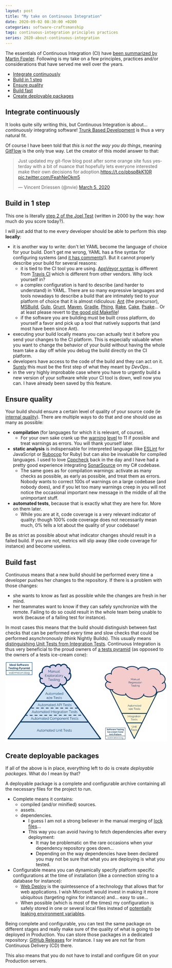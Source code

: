 ```yaml
---
layout: post
title: "My take on Continuous Integration"
date: 2020-09-02 08:30:00 +0200
categories: software-craftsmanship
tags: continuous-integration principles practices
series: 2020-about-continuous-integration
---
```


The essentials of Continuous Integration (CI) have [been summarized by Martin Fowler](https://martinfowler.com/articles/continuousIntegration.html). Following is my take on a few principles, practices and/or considerations that have served me well over the years.

* [Integrate continuously](#integrate-continuously)
* [Build in 1 step](#build-in-1-step)
* [Ensure quality](#ensure-quality)
* [Build fast](#build-fast)
* [Create deployable packages](#create-deployable-packages)

## Integrate continuously
It looks quite silly writing this, but Continuous Integration is about... *continuously* integrating software! [Trunk Based Development](https://trunkbaseddevelopment.com/) is thus a very natural fit.

Of course I have been told that *this is not the way you do things*, meaning [GitFlow](https://nvie.com/posts/a-successful-git-branching-model/) is the only true way. Let the creator of this model answer to that:
<blockquote class="twitter-tweet" data-theme="light"><p lang="en" dir="ltr">Just updated my git-flow blog post after some orange site fuss yesterday with a bit of nuance that hopefully lets everyone interested make their own decisions for adoption.<a href="https://t.co/pbsp8kK10R">https://t.co/pbsp8kK10R</a> <a href="https://t.co/FeahNeOkm5">pic.twitter.com/FeahNeOkm5</a></p>&mdash; Vincent Driessen (@nvie) <a href="https://twitter.com/nvie/status/1235525767297003526?ref_src=twsrc%5Etfw">March 5, 2020</a></blockquote>

## Build in 1 step
This one is literally [step 2 of the Joel Test](https://www.joelonsoftware.com/2000/08/09/the-joel-test-12-steps-to-better-code/) (written in 2000 by the way: how much do you score today?).

I will just add that to me every developer should be able to perform this step **locally**:
* it is another way to write: don't let YAML become the language of choice for your build. Don't get me wrong, YAML has a fine syntax for configuring systems (and [it has comments](https://justin.kelly.org.au/comments-in-json/)!). But it cannot properly describe your build for several reasons:
  * it is tied to the CI tool you are using. [AppVeyor syntax](https://www.appveyor.com/docs/appveyor-yml/) is different from [Travis CI](https://docs.travis-ci.com/user/build-config-yaml) which is different from other vendors. Why lock yourself in?
  * a complex configuration is hard to describe (and harder to understand) in YAML. There are so many expressive languages and tools nowadays to describe a build that are intimately tied to your platform of choice that it is almost ridiculous: [Ant](https://ant.apache.org/) (the precursor), [MSBuild](https://docs.microsoft.com/en-us/visualstudio/msbuild/msbuild), [Gulp](https://gulpjs.com/), [Grunt](https://gruntjs.com/), [Maven](https://maven.apache.org/), [Gradle](https://gradle.org/), [Phing](https://www.phing.info/), [Rake](https://ruby.github.io/rake/), [Cake](https://cakebuild.net/), [Psake](https://psake.readthedocs.io/en/latest/)... Or at least please revert to [the good old Makefile](https://www.gnu.org/software/make/manual/make.html)!
  * if the software you are building must be built cross platform, do yourself a favor and pick up a tool that natively supports that (and most have been since Ant).
* executing your build locally means you can actually test it before you send your changes to the CI platform. This is especially valuable when you want to change the behavior of your build without having the whole team take a day off while you debug the build directly on the CI platform.
* developers have access to the code of the build and they can act on it. [Surely](https://www.youtube.com/watch?v=KM2K7sV-K74) this must be the first step of what they meant by *DevOps*...
* in the very highly improbable case where you have to urgently build a new version of your software while your CI tool is down, well now you can. I have already been saved by this feature.

## Ensure quality
Your build should ensure a certain level of quality of your source code (ie [internal quality](https://martinfowler.com/articles/is-quality-worth-cost.html)). There are multiple ways to do that and one should use as many as possible:
* **compilation** (for languages for which it is relevant, of course).
  * For your own sake crank up the [warning](https://gcc.gnu.org/onlinedocs/gcc/Warning-Options.html) [level](https://docs.microsoft.com/en-us/cpp/build/reference/compiler-option-warning-level) to 11 if possible and treat warnings as errors. You will thank yourself later.
* **static analysis** is indispensable for interpreted language (like [ESLint](https://eslint.org/) for JavaScript or [Rubocop](https://docs.rubocop.org/en/stable/) for Ruby) but can also be invaluable for compiled languages. I used to love [Cppcheck](http://cppcheck.sourceforge.net/) back in the day and I have had a pretty good experience integrating [SonarSource](https://www.sonarsource.com/) on my C# codebase.
  * The same goes as for compilation warnings: activate as many checks as possible, as early as possible, and treat them as errors. Nobody wants to correct 100s of warnings on a large codebase (and nobody does), and if you let too many warnings creep in you will not notice the occasional important new message in the middle of all the unimportant stuff.
* **automated tests**, because that is exactly what they are here for. More on them later.
  * While you are at it, code coverage is a very relevant indicator of quality: though 100% code coverage does not necessarily mean much, 0% tells a lot about the quality of your codebase!

Be as strict as possible about what indicator changes should result in a failed build. If you are not, metrics will slip away (like code coverage for instance) and become useless.

## Build fast
Continuous means that a new build should be performed every time a developer pushes her changes to the repository. If there is a problem with those changes:
* she wants to know as fast as possible while the changes are fresh in her mind.
* her teammates want to know if they can safely synchronize with the remote. Failing to do so could result in the whole team being unable to work (because of a failing test for instance).

In most cases this means that the build should distinguish between fast checks that can be performed every time and slow checks that could be performed asynchronously (think Nightly Builds). This usually means [distinguishing Unit Tests from Integration Tests](https://martinfowler.com/articles/practical-test-pyramid.html). Continuous Integration is thus very beneficial to the proud owners of [a tests pyramid](https://watirmelon.blog/melon-of-knowledge/testing-pyramids/) (as opposed to the owners of a tests ice-cream cone):

[![Test Pyramid](/assets/images/2020/2020-09-02-test-pyramid.png)](https://watirmelon.blog/melon-of-knowledge/testing-pyramids/)

## Create deployable packages
If all of the above is in place, everything left to do is create *deployable packages*. What do I mean by that?

A deployable package is a complete and configurable archive containing all the necessary files for the project to run.
* Complete means it contains:
  * compiled (and/or minified) sources.
  * assets.
  * dependencies.
    * I guess I am not a strong believer in the manual merging of [lock](https://rubyinrails.com/2013/12/10/what-is-gemfile-lock/) [files](https://docs.npmjs.com/files/package-locks)...
    * This way you can avoid having to fetch dependencies after every deployment:
      * It may be problematic on the rare occasions when your dependency repository goes down...
      * Depending on the way dependencies have been declared you may not be sure that what you are deploying is what you tested.
* Configurable means you can dynamically specify platform specific configurations at the time of installation (like a connection string to a database for instance):
  * [Web Deploy](https://www.iis.net/downloads/microsoft/web-deploy) is the quintessence of a technology that allows that for web applications. I wish Microsoft would invest in making it more ubiquitous (targeting nginx for instance) and... easy to use...
  * When possible (which is most of the times) my configuration is safely stored in one or several local files instead of [potentially leaking environment variables](https://towardsdatascience.com/leaking-secrets-in-web-applications-46357831b8ed).

Being complete and configurable, you can test the same package on different stages and really make sure of the quality of what is going to be deployed in Production. You can store those packages in a dedicated repository: [GitHub Releases](https://docs.github.com/en/github/administering-a-repository/releasing-projects-on-github) for instance. I say we are not far from Continuous Delivery (CD) there.

This also means that you do not have to install and configure Git on your Production servers.

<script async src="https://platform.twitter.com/widgets.js" charset="utf-8"></script>